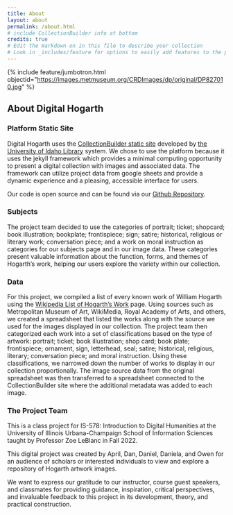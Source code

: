 ```yaml
---
title: About
layout: about
permalink: /about.html
# include CollectionBuilder info at bottom
credits: true
# Edit the markdown on in this file to describe your collection
# Look in _includes/feature for options to easily add features to the page
---
```


{% include feature/jumbotron.html objectid="https://images.metmuseum.org/CRDImages/dp/original/DP827010.jpg" %}

## **About Digital Hogarth**  


### Platform Static Site 
Digital Hogarth uses the [CollectionBuilder static site](https://collectionbuilder.github.io/) developed by [the University of Idaho Library](https://www.lib.uidaho.edu/) system. We chose to use the platform because it uses the jekyll framework which provides a minimal computing opportunity to present a digital collection with images and associated data. The framework can utilize project data from google sheets and provide a dynamic experience and a pleasing, accessible interface for users.  

Our code is open source and can be found via our [Github Repository](https://github.com/digitalhogarth/digitalhogarth.github.io).


### Subjects
The project team decided to use the categories of portrait; ticket; shopcard; book illustration; bookplate; frontispiece; sign; satire; historical, religious or literary work; conversation piece; and a work on moral instruction as categories for our subjects page and in our image data. These categories present valuable information about the function, forms, and themes of Hogarth’s work, helping our users explore the variety within our collection.  
 


### Data
For this project, we compiled a list of every known work of William Hogarth using the [Wikipedia List of Hogarth’s Work](https://en.wikipedia.org/wiki/List_of_works_by_William_Hogarth) page. Using sources such as Metropolitan Museum of Art, WikiMedia, Royal Academy of Arts, and others, we created a spreadsheet that listed the works along with the source we used for the images displayed in our collection. The project team then categorized each work into a set of classifications based on the type of artwork:  portrait; ticket; book illustration; shop card; book plate; frontispiece; ornament, sign, letterhead, seal; satire; historical, religious, literary; conversation piece; and moral instruction. Using these classifications, we narrowed down the number of works to display in our collection proportionally. The image source data from the original spreadsheet was then transferred to a spreadsheet connected to the CollectionBuilder site where the additional metadata was added to each image.  


### The Project Team
This is a class project for IS-578: Introduction to Digital Humanities at the University of Illinois Urbana-Champaign School of Information Sciences taught by Professor Zoe LeBlanc in Fall 2022. 

This digital project was created by April, Dan, Daniel, Daniela, and Owen for an audience of scholars or interested individuals to view and explore a repository of Hogarth artwork images. 

We want to express our gratitude to our instructor, course guest speakers, and classmates for providing guidance, inspiration, critical perspectives, and invaluable feedback to this project in its development, theory, and practical construction. 

